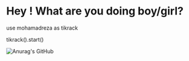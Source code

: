 # Hey ! What are you doing boy/girl?
use mohamadreza as tikrack

tikrack().start()

![Anurag's GitHub](https://github-readme-stats.vercel.app/api?username=tikrack&show_icons=true&theme=tokyonight)
